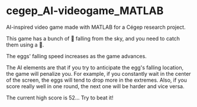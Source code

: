 # cegep_AI-videogame_MATLAB
AI-inspired video game made with MATLAB for a Cégep research project. 

This game has a bunch of :egg: falling from the sky, and you need to catch them using a :basket:. 

The eggs' falling speed increases as the game advances.

The AI elements are that if you try to anticipate the egg's falling location, the game will penalize you. 
For example, if you constantly wait in the center of the screen, the eggs will tend to drop more in the extremes.
Also, if you score really well in one round, the next one will be harder and vice versa.

The current high score is 52... Try to beat it!
